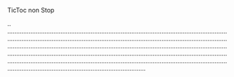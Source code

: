 TicToc non Stop

..
..........................................................................................................................................................................................................................................................................................................................................................................................................................................................................................................................................................................................................................................................................................................................